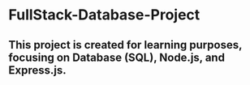 # FullStack-Database-Project
## This project is created for learning purposes, focusing on Database (SQL), Node.js, and Express.js.
